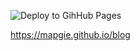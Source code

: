 ![Deploy to GihHub Pages](https://github.com/mapgie/website/actions/workflows/deploy_pages.yml/badge.svg)

https://mapgie.github.io/blog
